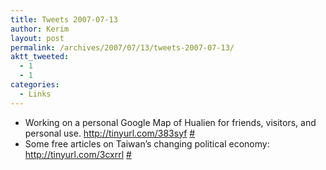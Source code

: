 ```yaml
---
title: Tweets 2007-07-13
author: Kerim
layout: post
permalink: /archives/2007/07/13/tweets-2007-07-13/
aktt_tweeted:
  - 1
  - 1
categories:
  - Links
---
```

  * Working on a personal Google Map of Hualien for friends, visitors, and personal use. <a href="http://tinyurl.com/383syf" onclick="_gaq.push(['_trackEvent', 'outbound-article', 'http://tinyurl.com/383syf', 'http://tinyurl.com/383syf']);"  rel="nofollow">http://tinyurl.com/383syf</a> <a href="http://twitter.com/kerim/statuses/147708232" onclick="_gaq.push(['_trackEvent', 'outbound-article', 'http://twitter.com/kerim/statuses/147708232', '#']);" >#</a>
  * Some free articles on Taiwan&#8217;s changing political economy: <a href="http://tinyurl.com/3cxrrl" onclick="_gaq.push(['_trackEvent', 'outbound-article', 'http://tinyurl.com/3cxrrl', 'http://tinyurl.com/3cxrrl']);"  rel="nofollow">http://tinyurl.com/3cxrrl</a> <a href="http://twitter.com/kerim/statuses/147861592" onclick="_gaq.push(['_trackEvent', 'outbound-article', 'http://twitter.com/kerim/statuses/147861592', '#']);" >#</a>

